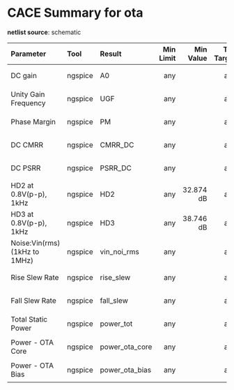 
# CACE Summary for ota

**netlist source**: schematic

|      Parameter       |         Tool         |     Result      | Min Limit  |  Min Value   | Typ Target |  Typ Value   | Max Limit  |  Max Value   |  Status  |
| :------------------- | :------------------- | :-------------- | ---------: | -----------: | ---------: | -----------: | ---------: | -----------: | :------: |
| DC gain              | ngspice              | A0                   |             any |          ​ |          any |          ​ |          any |          ​ |  Cancel 🟧   |
| Unity Gain Frequency | ngspice              | UGF                  |             any |          ​ |          any |          ​ |          any |          ​ |  Cancel 🟧   |
| Phase Margin         | ngspice              | PM                   |             any |          ​ |          any |          ​ |          any |          ​ |  Cancel 🟧   |
| DC CMRR              | ngspice              | CMRR_DC              |             any |          ​ |          any |          ​ |          any |          ​ |  Cancel 🟧   |
| DC PSRR              | ngspice              | PSRR_DC              |             any |          ​ |          any |          ​ |          any |          ​ |  Cancel 🟧   |
| HD2 at 0.8V(p-p), 1kHz | ngspice              | HD2                  |             any |  32.874 dB |          any |  47.843 dB |          any |  65.088 dB |   Pass ✅    |
| HD3 at 0.8V(p-p), 1kHz | ngspice              | HD3                  |             any |  38.746 dB |          any |  53.906 dB |          any |  76.419 dB |   Pass ✅    |
| Noise:Vin(rms) (1kHz to 1MHz) | ngspice              | vin_noi_rms          |             any |          ​ |          any |          ​ |          any |          ​ |  Cancel 🟧   |
| Rise Slew Rate       | ngspice              | rise_slew            |             any |          ​ |          any |          ​ |          any |          ​ |   Skip 🟧    |
| Fall Slew Rate       | ngspice              | fall_slew            |             any |          ​ |          any |          ​ |          any |          ​ |   Skip 🟧    |
| Total Static Power   | ngspice              | power_tot            |             any |          ​ |          any |          ​ |          any |          ​ |   Skip 🟧    |
| Power - OTA Core     | ngspice              | power_ota_core       |             any |          ​ |          any |          ​ |          any |          ​ |   Skip 🟧    |
| Power - OTA Bias     | ngspice              | power_ota_bias       |             any |          ​ |          any |          ​ |          any |          ​ |   Skip 🟧    |

